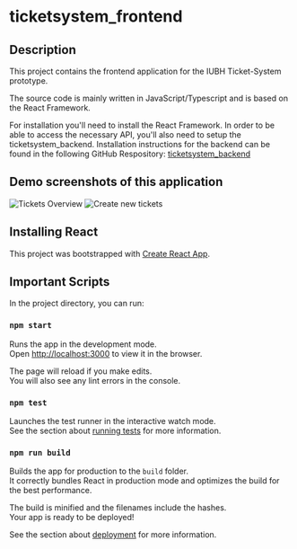 # ticketsystem_frontend

## Description

This project contains the frontend application for the IUBH Ticket-System prototype.

The source code is mainly written in JavaScript/Typescript and is based on the React Framework.

For installation you'll need to install the React Framework. In order to be able to access the necessary API, you'll also need to setup the ticketsystem_backend. Installation instructions for the backend can be found in the following GitHub Respository: [ticketsystem_backend](https://github.com/Seraphim0815/ticketsystem_backend)



## Demo screenshots of this application

![Tickets Overview](https://github.com/mchlzj/ticketsystem_frontend/tree/main/public/media/Tickets_Overview.png?raw=true)
![Create new tickets](https://github.com/mchlzj/ticketsystem_frontend/tree/main/public/media/New_Ticket.png?raw=true)



## Installing React

This project was bootstrapped with [Create React App](https://github.com/facebook/create-react-app).


## Important Scripts

In the project directory, you can run:

### `npm start`

Runs the app in the development mode.\
Open [http://localhost:3000](http://localhost:3000) to view it in the browser.

The page will reload if you make edits.\
You will also see any lint errors in the console.

### `npm test`

Launches the test runner in the interactive watch mode.\
See the section about [running tests](https://facebook.github.io/create-react-app/docs/running-tests) for more information.

### `npm run build`

Builds the app for production to the `build` folder.\
It correctly bundles React in production mode and optimizes the build for the best performance.

The build is minified and the filenames include the hashes.\
Your app is ready to be deployed!

See the section about [deployment](https://facebook.github.io/create-react-app/docs/deployment) for more information.
